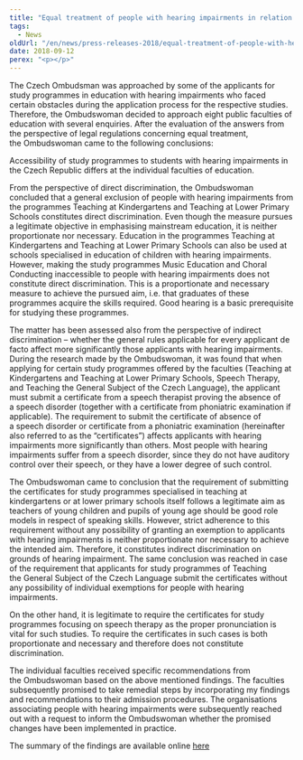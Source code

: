 ```yaml
---
title: "Equal treatment of people with hearing impairments in relation to their access to education at faculties of education of public universities"
tags:
  - News
oldUrl: "/en/news/press-releases-2018/equal-treatment-of-people-with-hearing-impairments-in-relation-to-their-access-to-education-at-facul/"
date: 2018-09-12
perex: "<p></p>"
---
```


<!-- imported from the old website -->

<p>The Czech Ombudsman was approached by some of the applicants for study programmes in education with hearing impairments who faced certain obstacles during the application process for the respective studies. Therefore, the Ombudswoman decided to approach eight public faculties of education with several enquiries. After the evaluation of the answers from the perspective of legal regulations concerning equal treatment, the Ombudswoman came to the following conclusions: </p> <p>Accessibility of study programmes to students with hearing impairments in the Czech Republic differs at the individual faculties of education. </p> <p>From the perspective of direct discrimination, the Ombudswoman concluded that a general exclusion of people with hearing impairments from the programmes Teaching at Kindergartens and Teaching at Lower Primary Schools constitutes direct discrimination. Even though the measure pursues a legitimate objective in emphasising mainstream education, it is neither proportionate nor necessary. Education in the programmes Teaching at Kindergartens and Teaching at Lower Primary Schools can also be used at schools specialised in education of children with hearing impairments. However, making the study programmes Music Education and Choral Conducting inaccessible to people with hearing impairments does not constitute direct discrimination. This is a proportionate and necessary measure to achieve the pursued aim, i.e. that graduates of these programmes acquire the skills required. Good hearing is a basic prerequisite for studying these programmes.</p> <p>The matter has been assessed also from the perspective of indirect discrimination – whether the general rules applicable for every applicant de facto affect more significantly those applicants with hearing impairments. During the research made by the Ombudswoman, it was found that when applying for certain study programmes offered by the faculties (Teaching at Kindergartens and Teaching at Lower Primary Schools, Speech Therapy, and Teaching the General Subject of the Czech Language), the applicant must submit a certificate from a speech therapist proving the absence of a speech disorder (together with a certificate from phoniatric examination if applicable). The requirement to submit the certificate of absence of a speech disorder or certificate from a phoniatric examination (hereinafter also referred to as the “certificates”) affects applicants with hearing impairments more significantly than others. Most people with hearing impairments suffer from a speech disorder, since they do not have auditory control over their speech, or they have a lower degree of such control. </p> <p>The Ombudswoman came to conclusion that the requirement of submitting the certificates for study programmes specialised in teaching at kindergartens or at lower primary schools itself follows a legitimate aim as teachers of young children and pupils of young age should be good role models in respect of speaking skills. However, strict adherence to this requirement without any possibility of granting an exemption to applicants with hearing impairments is neither proportionate nor necessary to achieve the intended aim. Therefore, it constitutes indirect discrimination on grounds of hearing impairment. The same conclusion was reached in case of the requirement that applicants for study programmes of Teaching the General Subject of the Czech Language submit the certificates without any possibility of individual exemptions for people with hearing impairments.</p> <p>On the other hand, it is legitimate to require the certificates for study programmes focusing on speech therapy as the proper pronunciation is vital for such studies. To require the certificates in such cases is both proportionate and necessary and therefore does not constitute discrimination. </p> <p>The individual faculties received specific recommendations from the Ombudswoman based on the above mentioned findings. The faculties subsequently promised to take remedial steps by incorporating my findings and recommendations to their admission procedures. The organisations associating people with hearing impairments were subsequently reached out with a request to inform the Ombudswoman whether the promised changes have been implemented in practice.</p> <p>The summary of the findings are available online <a href="https://ochrance.cz/fileadmin/user_upload/ESO/3180-2016-VOP-EN-DIS_english-summary.pdf" target="_blank">here</a></p>

